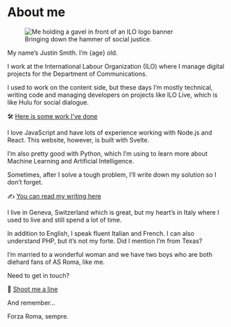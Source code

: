 <script>
  import { onDestroy } from 'svelte';
  import { timeStore } from "$lib/stores/ageStore.ts";

  let age;

  const unsubscribe = timeStore.subscribe((value) => {
    age = value;
  });

  onDestroy(() => {
    unsubscribe();
  });
</script>

# About me

<figure>
  <img alt="Me holding a gavel in front of an ILO logo banner" src="/selfie.jpg" />
  <figcaption>Bringing down the hammer of social justice.</figcaption>
</figure>

<section>

My name’s Justin Smith. I’m {age} old.

I work at the International Labour Organization (ILO) where I manage digital projects for the Department of Communications.

I used to work on the content side, but these days I’m mostly technical, writing code and managing developers on projects like ILO Live, which is like Hulu for social dialogue.

🛠️ [Here is some work I've done](./work)

I love JavaScript and have lots of experience working with Node.js and React. This website, however, is built with Svelte.

I’m also pretty good with Python, which I’m using to learn more about Machine Learning and Artificial Intelligence.

Sometimes, after I solve a tough problem, I’ll write down my solution so I don’t forget.

✍️ [You can read my writing here](./notes)

I live in Geneva, Switzerland which is great, but my heart’s in Italy where I used to live and still spend a lot of time.

In addition to English, I speak fluent Italian and French. I can also understand PHP, but it’s not my forte. Did I mention I’m from Texas?

I’m married to a wonderful woman and we have two boys who are both diehard fans of AS Roma, like me.

Need to get in touch?

📩 [Shoot me a line](./contact)

And remember...

Forza Roma, sempre.

</section>
